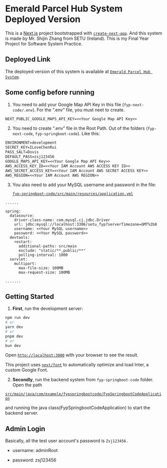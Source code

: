 # Emerald Parcel Hub System Deployed Version

This is a [Next.js](https://nextjs.org/) project bootstrapped with [`create-next-app`](https://github.com/vercel/next.js/tree/canary/packages/create-next-app).  And this system is made by Mr. Shijin Zhang from SETU (Ireland). This is my Final Year Project for Software System Practice.

## Deployed Link

The deployed version of this system is available at [`Emerald Parcel Hub System`](https://fyp-emerald-parcel-hub-deployed.vercel.app/auth/signIn).

## Some config before running

1. You need to add your Google Map API Key in this file (`fyp-next-code/.env`). For the “.env” file, you must neet to create.

```tex
NEXT_PUBLIC_GOOGLE_MAPS_API_KEY=<<Your Google Map API Key>>
```

2. You need to create “.env” file in the Root Path. Out of the folders (`fyp-next-code`, `fyp-springboot-code`). Like this:

```tex
ENVIRONMENT=development
SECRET_KEY=ILoveChenRui
PASS_SALT=Dovis
DEFAULT_PASS=zsj123456
GOOGLE_MAPS_API_KEY=<<Your Google Map API Key>>
AWS_ACCESS_KEY_ID=<<Your IAM Account AWS ACCESS KEY ID>>
AWS_SECRET_ACCESS_KEY=<<Your IAM Account AWS SECRET ACCESS KEY>>
AWS_REGION=<<Your IAM Account AWS REGION>>
```

3. You also need to add your MySQL username and password in the file: 

   [`fyp-springboot-code/src/main/resources/application.yml`](https://github.com/Dovis01/FYP-Emerald-ParcelHub/blob/main/fyp-springboot-code/src/main/resources/application.yml)

```
......

spring:
  datasource:
    driver-class-name: com.mysql.cj.jdbc.Driver
    url: jdbc:mysql://localhost:3306/setu_fyp?serverTimezone=GMT%2b8
    username: <<Your MySQL username>>
    password: <<Your MySQL password>>
  devtools:
    restart:
      additional-paths: src/main
      exclude: "static/**,public/**"
      polling-interval: 1000
  servlet:
    multipart:
      max-file-size: 100MB
      max-request-size: 100MB
      
.......      
```

## Getting Started

1. **First**, run the development server:

```bash
npm run dev
# or
yarn dev
# or
pnpm dev
# or
bun dev
```

Open [`http://localhost:3000`](http://localhost:3000) with your browser to see the result.

This project uses [`next/font`](https://nextjs.org/docs/basic-features/font-optimization) to automatically optimize and load Inter, a custom Google Font.

2. **Secondly**, run the backend system from `fyp-springboot-code` folder. Open the path 

[`src/main/java/com/example/fypspringbootcode/FypSpringbootCodeApplication`](https://github.com/Dovis01/FYP-Emerald-ParcelHub/blob/main/fyp-springboot-code/src/main/java/com/example/fypspringbootcode/FypSpringbootCodeApplication.java) 

and running the java class(FypSpringbootCodeApplication) to start the backend server.

## Admin Login
Basically, all the test user account's password is `Zsj123456.`

+ username: adminRoot

+ password: zsj123456

